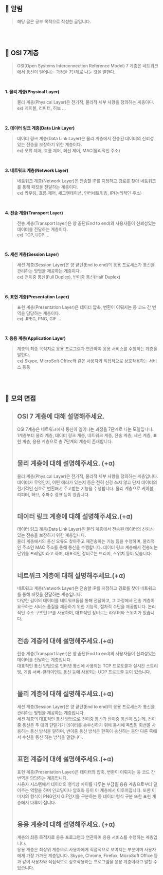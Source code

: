 ## **📌 알림**

> 해당 글은 공부 목적으로 작성한 글입니다.

<br><br>

## **📌 OSI 7계층**

> OSI(Open Systems Interconnection Reference Model) 7 계층은 네트워크에서 통신이 일어나는 과정을 7단계로 나눈 것을 말한다. 

<br>

**1\. 물리 계층(Physical Layer)**

> 물리 계층(Physical Layer)은 전기적, 물리적 세부 사항을 정의하는 계층이다.  
> ex) 케이블, 리피터, 허브 ...

<br>

**2\. 데이터 링크 계층(Data Link Layer)**

> 데이터 링크 계층(Data Link Layer)은 물리 계층에서 전송된 데이터의 신뢰성 있는 전송을 보장하기 위한 계층이다.  
> ex) 오류 제어, 흐름 제어, 회선 제어, MAC(물리적인 주소)

<br>

**3\. 네트워크 계층(Network Layer)**

> 네트워크 계층(Network Layer)은 전송할 IP를 지정하고 경로를 찾아 네트워크를 통해 패킷을 전달하는 계층이다.  
> ex) 라우팅, 흐름 제어, 세그멘테이션, 인터네트워킹, IP(논리적인 주소)

<br>

**4\. 전송 계층(Transport Layer)**

> 전송 계층(Transport layer)은 양 끝단(End to end)의 사용자들이 신뢰성있는 데이터를 전달하는 계층이다.  
> ex) TCP, UDP ...

<br>

**5\. 세션 계층(Session Layer)**

> 세션 계층(Session Layer)은 양 끝단(End to end)의 응용 프로세스가 통신을 관리하는 방법을 제공하는 계층이다.  
> ex) 전이중 통신(Full Duplex), 반이중 통신(Half Duplex)

<br>

**6\. 표현 계층(Presentation Layer)**

> 표현 계층(Presentation Layer)은 데이터 압축, 변환이 이뤄지는 등 코드 간 번역을 담당하는 계층이다.  
> ex) JPEG, PNG, GIF ...

<br>

**7\. 응용 계층(Application Layer)**

> 계층의 최종 목적지로 응용 프로그램과 연관하여 응용 서비스를 수행하는 계층을 말한다.  
> ex) Skype, MicroSoft Office와 같은 사용자와 직접적으로 상호작용하는 서비스 등등

<br><br>

## **📌 모의 면접**

> **OSI 7 계층에 대해 설명해주세요.**
> ---  
> OSI 7계층은 네트워크에서 통신이 일어나는 과정을 7단계로 나눈 모델입니다.  
> 1계층부터 물리 계층, 데이터 링크 계층, 네트워크 계층, 전송 계층, 세션 계층, 표현 계층, 응용 계층으로 총 7단계의 계층이 존재합니다.  
> <br>
>   
> **물리 계층에 대해 설명해주세요. (+⍺)**  
> ---
> 물리 계층(Physical Layer)은 전기적, 물리적 세부 사항을 정의하는 계층입니다.  
> 데이터가 무엇인지, 어떤 에러가 있는지 등은 전혀 신경 쓰지 않고 단지 데이터의 전기적인 신호로 변환해서 주고받는 기능을 수행합니다. 물리 계층으로 케이블, 리피터, 허브, 주파수 링크 등이 있습니다.  
> <br>  
> 
> **데이터 링크 계층에 대해 설명해주세요.(+⍺)**  
> ---
> 데이터 링크 계층(Data Link Layer)은 물리 계층에서 전송된 데이터의 신뢰성 있는 전송을 보장하기 위한 계층입니다.  
> 물리 계층에서의 통신 오류도 찾아주고 재전송하는 기능 등을 수행하며, 물리적인 주소인 MAC 주소를 통해 통신을 수행합니다. 데이터 링크 계층에서 전송되는 단위를 프레임이라고 하며, 대표적인 장비로는 브리지, 스위치 등이 있습니다.  
> <br>  
> 
> **네트워크 계층에 대해 설명해주세요.(+⍺)**  
> ---
> 네트워크 계층(Network Layer)은 전송할 IP를 지정하고 경로를 찾아 네트워크를 통해 패킷을 전달하는 계층입니다.  
> 다양한 길이의 데이터를 네트워크들을 통해 전달하고, 그 과정에서 전송 계층이 요구하는 서비스 품질을 제공하기 위한 기능적, 절차적 수단을 제공합니다. 논리적인 주소 구조인 IP를 사용하며, 대표적인 장비로는 라우터와 스위치가 있습니다.  
> <br>  
> 
> **전송 계층에 대해 설명해주세요.(+⍺)**  
> ---
> 전송 계층(Transport layer)은 양 끝단(End to end)의 사용자들이 신뢰성있는 데이터를 전달하는 계층입니다.  
> 대표적인 통신 방법으로 인터넷 통신에 사용되는 TCP 프로토콜과 실시간 스트리밍, 게임 서버-클라이언트 통신 등에 사용되는 UDP 프로토콜 등이 있습니다.  
> <br>  
> 
> **물리 계층에 대해 설명해주세요.(+⍺)**  
> ---
> 세션 계층(Session Layer)은 양 끝단(End to end)의 응용 프로세스가 통신을 관리하는 방법을 제공하는 계층입니다.  
> 세션 계층의 대표적인 통신 방법으로 전이중 통신과 반이중 통신이 있는데, 전이중 통신은 두 대의 단말기가 데이터를 송수신하기 위해 동시에 독립된 회선을 사용하는 통신 방식을 말하며, 반이중 통신 방식은 한쪽이 송신하는 동안 다른 쪽에서 수신을 통신 하는 방식을 말합니다.  
> <br>  
> 
> **표현 계층에 대해 설명해주세요.(+⍺)**  
> ---
> 표현 계층(Presentation Layer)은 데이터의 압축, 변환이 이뤄지는 등 코드 간 번역을 담당하는 계층입니다.  
> 사용자 시스템에서 데이터의 형식상 차이를 다루는 부담을 응용 계층으로부터 덜어주는 역할을 하며 인코딩이나 암호화 등이 이 계층에서 이루어집니다. 또한 이미지의 형식이 PNG인지 GIF인지를 구분하는 등 데이터 형식 구분 또한 표현 계층에서 다루어 집니다.  
> <br>  
> 
> **응용 계층에 대해 설명해주세요. (+⍺)**
> ---  
> 계층의 최종 목적지로 응용 프로그램과 연관하여 응용 서비스를 수행하는 계층입니다.  
> 응용 계층은 최상위 계층으로 사용자에게 직접적으로 보여지는 부분이며 사용자에게 가장 가까운 계층입니다. Skype, Chrome, Firefox, MicroSoft Office 등과 같이 사용자와 직접적으로 상호작용하는 프로그램을 응용 계층이라고 말할 수 있습니다.
